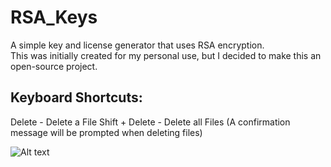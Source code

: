 # RSA_Keys
A simple key and license generator that uses RSA encryption.    
This was initially created for my personal use, but I decided to make this an open-source project.

## Keyboard Shortcuts:
Delete - Delete a File
Shift + Delete - Delete all Files
(A confirmation message will be prompted when deleting files)

![Alt text](https://i.imgur.com/PqkwcF7.png)  
